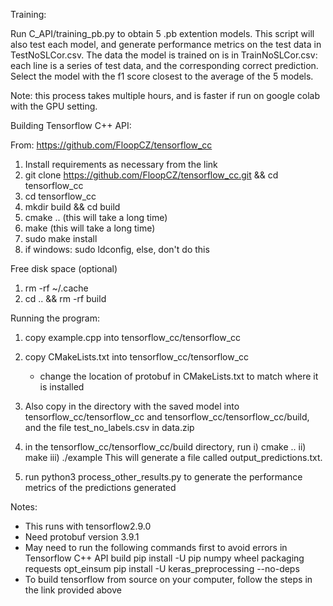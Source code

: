 Training:

Run C_API/training_pb.py to obtain 5 .pb extention models. This script will also test each model, and generate performance metrics on the test data in TestNoSLCor.csv. The data the model is trained on is in TrainNoSLCor.csv: each line is a series of test data, and the corresponding correct prediction. Select the model with the f1 score closest to the average of the 5 models.

Note: this process takes multiple hours, and is faster if run on google colab with the GPU setting.

Building Tensorflow C++ API:

From: https://github.com/FloopCZ/tensorflow_cc
1) Install requirements as necessary from the link
2) git clone https://github.com/FloopCZ/tensorflow_cc.git && cd tensorflow_cc
3) cd tensorflow_cc
4) mkdir build && cd build
5) cmake ..  (this will take a long time)
6) make      (this will take a long time)
7) sudo make install
8) if windows: sudo ldconfig, else, don't do this

Free disk space (optional)
1) rm -rf ~/.cache
2) cd .. && rm -rf build

Running the program:
1) copy example.cpp into tensorflow_cc/tensorflow_cc
2) copy CMakeLists.txt into tensorflow_cc/tensorflow_cc
   - change the location of protobuf in CMakeLists.txt to match where it is installed
3) Also copy in the directory with the saved model into tensorflow_cc/tensorflow_cc and tensorflow_cc/tensorflow_cc/build, and the file test_no_labels.csv in data.zip
4) in the tensorflow_cc/tensorflow_cc/build directory, run
        i) cmake ..
        ii) make
        iii) ./example
This will generate a file called output_predictions.txt.

5) run python3 process_other_results.py to generate the performance metrics of the predictions generated

Notes:
- This runs with tensorflow2.9.0
- Need protobuf version 3.9.1
- May need to run the following commands first to avoid errors in Tensorflow C++ API build
        pip install -U pip numpy wheel packaging requests opt_einsum
        pip install -U keras_preprocessing --no-deps
- To build tensorflow from source on your computer, follow the steps in the link provided above
